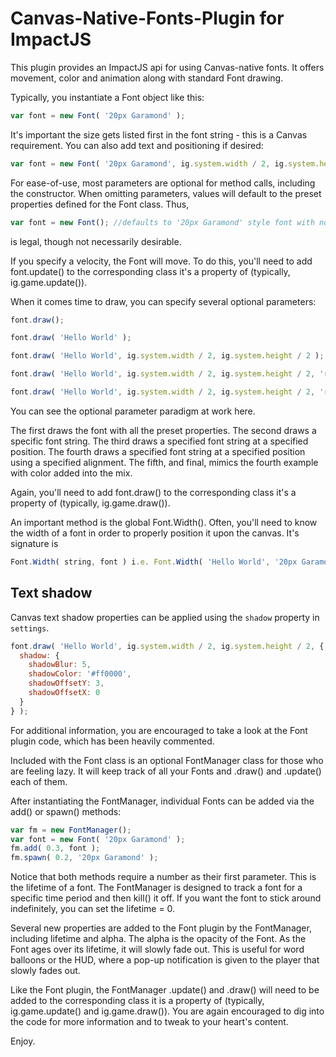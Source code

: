 # Canvas-Native-Fonts-Plugin for ImpactJS

This plugin provides an ImpactJS api for using Canvas-native fonts. It offers
movement, color and animation along with standard Font drawing.

Typically, you instantiate a Font object like this:
```javascript
var font = new Font( '20px Garamond' );
```
It's important the size gets listed first in the font string - this is a Canvas requirement.
You can also add text and positioning if desired:
```javascript
var font = new Font( '20px Garamond', ig.system.width / 2, ig.system.height / 2 );
```
For ease-of-use, most parameters are optional for method calls, including the constructor.
When omitting parameters, values will default to the preset properties defined for the Font class.
Thus,
```javascript
var font = new Font(); //defaults to '20px Garamond' style font with no font string
```
is legal, though not necessarily desirable.

If you specify a velocity, the Font will move. To do this, you'll need to add font.update()
to the corresponding class it's a property of (typically, ig.game.update()).

When it comes time to draw, you can specify several optional parameters:
```javascript
font.draw();

font.draw( 'Hello World' );

font.draw( 'Hello World', ig.system.width / 2, ig.system.height / 2 );

font.draw( 'Hello World', ig.system.width / 2, ig.system.height / 2, 'right' );

font.draw( 'Hello World', ig.system.width / 2, ig.system.height / 2, 'right', 'rgba( 255, 0, 0, 1 )' );
```
You can see the optional parameter paradigm at work here.

The first draws the font with all the preset properties. The second draws a specific font string.
The third draws a specified font string at a specified position. The fourth draws a specified font string
at a specified position using a specified alignment. The fifth, and final, mimics the fourth example with
color added into the mix.

Again, you'll need to add font.draw() to the corresponding class it's a property of (typically, ig.game.draw()).

An important method is the global Font.Width(). Often, you'll need to know the width of a font in order to
properly position it upon the canvas. It's signature is
```javascript
Font.Width( string, font ) i.e. Font.Width( 'Hello World', '20px Garamond' );
```

## Text shadow

Canvas text shadow properties can be applied using the `shadow` property in `settings`.

```javascript
font.draw( 'Hello World', ig.system.width / 2, ig.system.height / 2, {
  shadow: {
    shadowBlur: 5,
    shadowColor: '#ff0000',
    shadowOffsetY: 3,
    shadowOffsetX: 0
  }
} );
```

For additional information, you are encouraged to take a look at the Font plugin code, which has been
heavily commented.

Included with the Font class is an optional FontManager class for those who are feeling lazy.
It will keep track of all your Fonts and .draw() and .update() each of them.

After instantiating the FontManager, individual Fonts can be added via the add()
or spawn() methods:
```javascript
var fm = new FontManager();
var font = new Font( '20px Garamond' );
fm.add( 0.3, font );
fm.spawn( 0.2, '20px Garamond' );
```
Notice that both methods require a number as their first parameter. This is the
lifetime of a font. The FontManager is designed to track a font for a specific 
time period and then kill() it off. If you want the font to stick around indefinitely,
you can set the lifetime = 0.

Several new properties are added to the Font plugin by the FontManager, including lifetime and alpha.
The alpha is the opacity of the Font. As the Font ages over its lifetime, it will slowly fade out.
This is useful for word balloons or the HUD, where a pop-up notification is given to the player that
slowly fades out.

Like the Font plugin, the FontManager .update() and .draw() will need to be added to the corresponding class
it is a property of (typically, ig.game.update() and ig.game.draw()). You are again encouraged to dig into the code
for more information and to tweak to your heart's content.

Enjoy.
